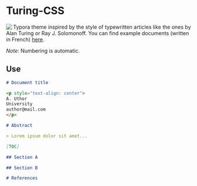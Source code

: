 # Turing-CSS

<img align="left" src="thumbnail.png">

Typora theme inspired by the style of typewritten articles like the ones by Alan Turing or Ray J. Solomonoff.
You can find example documents (written in French) [here](https://github.com/mistrza/Turing-CSS/tree/master/examples).

*Note*: Numbering is automatic.

## Use

```markdown
# Document title

<p style="text-align: center">
A. Uthor
University
author@mail.com
</p>

# Abstract

> Lorem ipsum dolor sit amet...

[TOC]

## Section A

## Section B

# References

```
